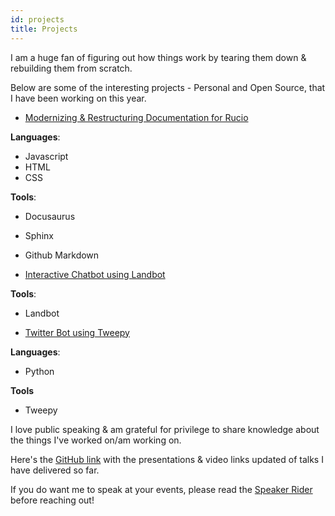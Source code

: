 ```yaml
---
id: projects
title: Projects
---
```


I am a huge fan of figuring out how things work by tearing them down & rebuilding them from scratch.

Below are some of the interesting projects - Personal and Open Source, that I have been working on this year.

- [Modernizing & Restructuring Documentation for Rucio](https://developers.google.com/season-of-docs/docs/participants/project-cernhsf-ariadne)

**Languages**:

- Javascript
- HTML
- CSS

**Tools**:

- Docusaurus
- Sphinx
- Github Markdown

- [Interactive Chatbot using Landbot](https://bit.ly/2O5OL8G)

**Tools**:

- Landbot

- [Twitter Bot using Tweepy](https://github.com/divya-mohan0209/python-twitter-bot)

**Languages**:

- Python

**Tools**

- Tweepy

I love public speaking & am grateful for privilege to share knowledge about the things I've worked on/am working on.

Here's the [GitHub link](https://github.com/divya-mohan0209/talks) with the presentations & video links updated of talks I have delivered so far.

If you do want me to speak at your events, please read the [Speaker Rider](https://github.com/divya-mohan0209/talks/blob/main/speaker-rider.md) before reaching out!
